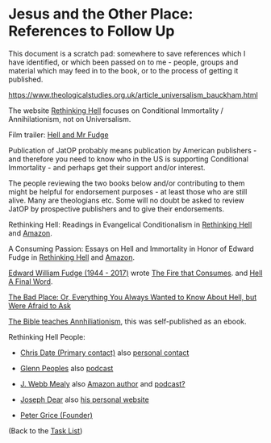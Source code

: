 # Jesus and the Other Place: References to Follow Up

This document is a scratch pad: somewhere to save references which I have identified, 
or which been passed on to me - people, groups and material which may feed in to the
book, or to the process of getting it published.


https://www.theologicalstudies.org.uk/article_universalism_bauckham.html

The website
[Rethinking Hell](https://rethinkinghell.com/) focuses on Conditional Immortality / 
Annihilationism, not on Universalism.

Film trailer: [Hell and Mr Fudge](https://vimeo.com/ondemand/hellandmrfudge)


Publication of JatOP probably means publication by American publishers - and 
therefore you need to know who in the US is supporting Conditional 
Immortality - and perhaps get their support and/or interest.

The people reviewing the two books below and/or contributing to them might be 
helpful for endorsement purposes - at least those who are still alive.   Many 
are theologians etc.  Some will no doubt be asked to review JatOP by 
prospective publishers and to give their endorsements.

Rethinking Hell: Readings in Evangelical Conditionalism in 
[Rethinking Hell](https://rethinkinghell.com/rethinkinghell-book/) and
[Amazon](https://www.amazon.co.uk/Rethinking-Hell-Readings-Evangelical-Conditionalism-ebook/dp/B00K6Y48L2).

A Consuming Passion: Essays on Hell and Immortality in Honor of Edward Fudge in
[Rethinking Hell](https://rethinkinghell.com/aconsumingpassion-book/) and
[Amazon](https://www.amazon.co.uk/Consuming-Passion-Essays-Immortality-Edward-ebook/dp/B01B28H6XC).

[Edward William Fudge (1944 - 2017)](https://en.wikipedia.org/wiki/Edward_Fudge) wrote
[The Fire that Consumes](https://www.amazon.co.uk/Fire-That-Consumes-Historical-Punishment-ebook/dp/B0054M8UBK).
and
[Hell A Final Word](https://www.amazon.co.uk/Hell-Final-Edward-William-Fudge-ebook/dp/B00EHSYMBO).

[The Bad Place: Or, Everything You Always Wanted to Know About Hell, but Were Afraid to 
Ask](https://www.amazon.com/Bad-Place-Everything-always-wanted-ebook/dp/B09NKJ2XNB/)

[The Bible teaches Annhiliationism](https://www.amazon.co.uk/Bible-Teaches-Annihilationism-Joseph-Dear-ebook/dp/B0874PPHG9),
this was self-published as an ebook.


Rethinking Hell People:

- [Chris Date (Primary contact)](https://rethinkinghell.com/author/chris-date/)
also [personal contact](https://www.chrisdate.info/contact)

- [Glenn Peoples](https://rethinkinghell.com/author/glenn-peoples/)
also [podcast](http://www.rightreason.org/category/podcast/)

- [J. Webb Mealy](https://rethinkinghell.com/author/j-webb-mealy/)
also [Amazon author](https://www.amazon.com/stores/J.-Webb-Mealy/author/B00J8VOI4G)
and [podcast?](https://rethinkinghell.com/2023/12/31/episode-156-the-bad-place-with-j-webb-mealy-part-1/)

- [Joseph Dear](https://rethinkinghell.com/author/joseph-dear/)
also [his personal website](https://www.3ringbinder.org/)

- [Peter Grice (Founder)](https://rethinkinghell.com/author/peter-grice/)

(Back to the [Task List](Task_List.md))
